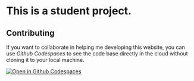 # This is a student project.

## Contributing
If you want to collaborate in helping me developing this website, you can use *Github Codespaces* to see the code base directly in the cloud without cloning it to your local machine.

[![Open in Github Codespaces](https://github.com/codespaces/badge.svg) ](https://codespaces.new/valerkahere/WebDevelopment)
